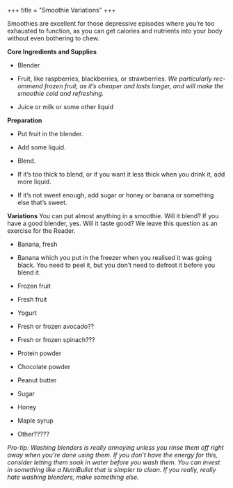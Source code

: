 +++
title = "Smoothie Variations"
+++

Smoothies are excellent for those depressive episodes where you’re too
exhausted to function, as you can get calories and nutrients into your body
without even bothering to chew.

**Core Ingredients and Supplies**

- Blender

- Fruit, like raspberries, blackberries, or strawberries. _We particularly rec-
  ommend frozen fruit, as it’s cheaper and lasts longer, and will make the smoothie
  cold and refreshing._

- Juice or milk or some other liquid

**Preparation**

- Put fruit in the blender.

- Add some liquid.

- Blend.

- If it’s too thick to blend, or if you want it less thick when you drink it,
  add more liquid.

- If it’s not sweet enough, add sugar or honey or banana or something else
  that’s sweet.

**Variations**
You can put almost anything in a smoothie. Will it blend? If you have a good
blender, yes. Will it taste good? We leave this question as an exercise for the
Reader.

- Banana, fresh

- Banana which you put in the freezer when you realised it was going
  black. You need to peel it, but you don’t need to defrost it before you
  blend it.

- Frozen fruit

- Fresh fruit

- Yogurt

- Fresh or frozen avocado??

- Fresh or frozen spinach???

- Protein powder

- Chocolate powder

- Peanut butter

- Sugar

- Honey

- Maple syrup

- Other?????

_Pro-tip: Washing blenders is really annoying unless you rinse them off right away
when you’re done using them. If you don’t have the energy for this, consider letting
them soak in water before you wash them. You can invest in something like a
NutriBullet that is simpler to clean. If you really, really hate washing blenders, make
something else._
